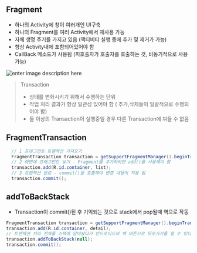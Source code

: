## Fragment
- 하나의 Activity에 창이 여러개인 UI구축 
- 하나의 Fragment를 여러 Activity에서 재사용 가능
- 자체 생명 주기를 가지고 있음 (액티비티 실행 중에 추가 및 제거가 가능)
- 항상 Activity내에 포함되어있어야 함
- CallBack 메소드가 사용됨 
(피호출자가 호출자를 호출하는 것, 비동기적으로 사용 가능)

![enter image description here](https://developer.android.com/images/fundamentals/fragments.png?hl=ko)

> Transaction
> - 상태를 변화시키기 위해서 수행하는 단위
> - 작업 처리 결과가 항상 일관성 있어야 함 ( 추가,삭제들이 일괄적으로 수행되어야 함)
> - 둘 이상의 Transaction이 실행중일 경우 다른 Transaction에 껴들 수 없음

## FragmentTransaction

```java
  // 1 프래그먼트 트랜잭션 가져오기 
  FragmentTransaction transaction = getSupportFragmentManager().beginTransaction();
  // 2 화면에 프래그먼트 넣기 - Fragment를 추가하려면 add()를 사용해야 함
  transaction.add(R.id.container, list);
  // 3 트랜젝션 완료 - commit()을 호출해야 변경 내용이 적용 됨 
  transaction.commit();  
```

## addToBackStack
- Transaction이 commit()된 후 기억되는 것으로 stack에서 pop될때 역으로 작동
```java
FragmentTransaction transaction = getSupportFragmentManager().beginTransaction();
transaction.add(R.id.container, detail);
// 트랜젝션 처리 전체를 스택에 담아놨다가 안드로이드의 백 버튼으로 뒤로가기를 할 수 있다
transaction.addToBackStack(null);
transaction.commit();
```
